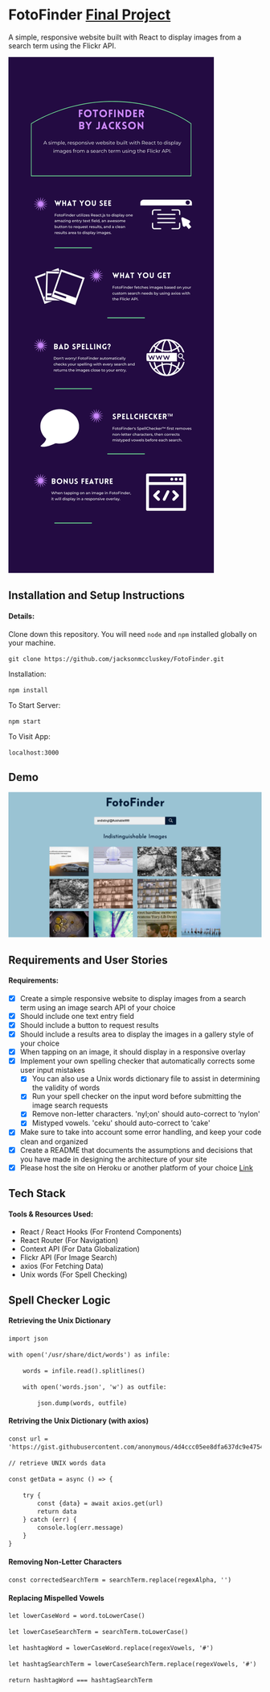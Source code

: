 # FotoFinder [Final Project](fotofinderapp.web.app)
A simple, responsive website built with React to display images from a search term using the Flickr API.

![](FotoFinder.png)

## Installation and Setup Instructions

#### Details:  

Clone down this repository. You will need `node` and `npm` installed globally on your machine.  

`git clone https://github.com/jacksonmccluskey/FotoFinder.git`

Installation:

`npm install`  

To Start Server:

`npm start`  

To Visit App:

`localhost:3000` 

## Demo

![](Demo.png)

## Requirements and User Stories

#### Requirements:

- [x] Create a simple responsive website to display images from a search term using an image search API of your choice
- [x] Should include one text entry field
- [x] Should include a button to request results
- [x] Should include a results area to display the images in a gallery style of your choice
- [x] When tapping on an image, it should display in a responsive overlay
- [x] Implement your own spelling checker that automatically corrects some user input mistakes
  - [x] You can also use a Unix words dictionary file to assist in determining the validity of words
  - [x] Run your spell checker on the input word before submitting the image search requests
  - [x] Remove non-letter characters. 'nyl;on' should auto-correct to ‘nylon'
  - [x] Mistyped vowels. 'ceku' should auto-correct to ‘cake'
- [x] Make sure to take into account some error handling, and keep your code clean and organized
- [x] Create a README that documents the assumptions and decisions that you have made in designing the architecture of your site
- [x] Please host the site on Heroku or another platform of your choice [Link](fotofinderapp.web.app)

## Tech Stack

#### Tools & Resources Used:

- React / React Hooks (For Frontend Components)
- React Router (For Navigation)
- Context API (For Data Globalization)
- Flickr API (For Image Search)
- axios (For Fetching Data)
- Unix words (For Spell Checking)

## Spell Checker Logic

#### Retrieving the Unix Dictionary

```
import json

with open('/usr/share/dict/words') as infile:

    words = infile.read().splitlines()
    
    with open('words.json', 'w') as outfile:
    
        json.dump(words, outfile)
```
        
#### Retriving the Unix Dictionary (with axios)

```
const url = 'https://gist.githubusercontent.com/anonymous/4d4ccc05ee8dfa637dc9e47548e90372/raw/2ced47226cbad8b1353a9afbb8593ade4d077267/wordlist.json'`

// retrieve UNIX words data

const getData = async () => {

    try {
        const {data} = await axios.get(url)
        return data
    } catch (err) {
        console.log(err.message)
    }
}
```
        
#### Removing Non-Letter Characters

`const correctedSearchTerm = searchTerm.replace(regexAlpha, '')`

#### Replacing Mispelled Vowels

```
let lowerCaseWord = word.toLowerCase()

let lowerCaseSearchTerm = searchTerm.toLowerCase()

let hashtagWord = lowerCaseWord.replace(regexVowels, '#')

let hashtagSearchTerm = lowerCaseSearchTerm.replace(regexVowels, '#')

return hashtagWord === hashtagSearchTerm
```
